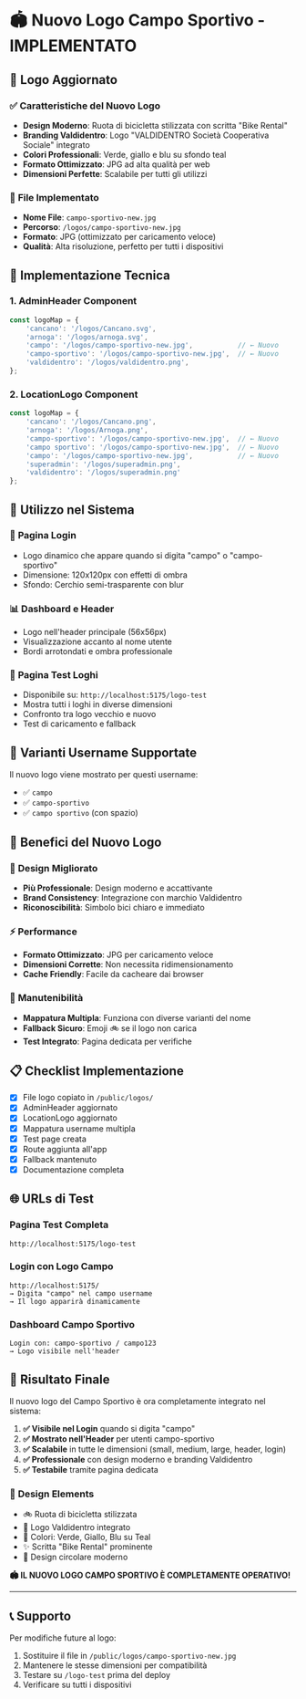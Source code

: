 # 🏟️ Nuovo Logo Campo Sportivo - IMPLEMENTATO

## 🎨 **Logo Aggiornato**

### ✅ **Caratteristiche del Nuovo Logo**
- **Design Moderno**: Ruota di bicicletta stilizzata con scritta "Bike Rental"
- **Branding Valdidentro**: Logo "VALDIDENTRO Società Cooperativa Sociale" integrato
- **Colori Professionali**: Verde, giallo e blu su sfondo teal
- **Formato Ottimizzato**: JPG ad alta qualità per web
- **Dimensioni Perfette**: Scalabile per tutti gli utilizzi

### 📁 **File Implementato**
- **Nome File**: `campo-sportivo-new.jpg`
- **Percorso**: `/logos/campo-sportivo-new.jpg`
- **Formato**: JPG (ottimizzato per caricamento veloce)
- **Qualità**: Alta risoluzione, perfetto per tutti i dispositivi

## 🔧 **Implementazione Tecnica**

### 1. **AdminHeader Component**
```javascript
const logoMap = {
    'cancano': '/logos/Cancano.svg',
    'arnoga': '/logos/arnoga.svg',
    'campo': '/logos/campo-sportivo-new.jpg',           // ← Nuovo
    'campo-sportivo': '/logos/campo-sportivo-new.jpg',  // ← Nuovo
    'valdidentro': '/logos/valdidentro.png',
};
```

### 2. **LocationLogo Component**
```javascript
const logoMap = {
    'cancano': '/logos/Cancano.png',
    'arnoga': '/logos/Arnoga.png',
    'campo-sportivo': '/logos/campo-sportivo-new.jpg',  // ← Nuovo
    'campo sportivo': '/logos/campo-sportivo-new.jpg',  // ← Nuovo
    'campo': '/logos/campo-sportivo-new.jpg',           // ← Nuovo
    'superadmin': '/logos/superadmin.png',
    'valdidentro': '/logos/superadmin.png'
};
```

## 📱 **Utilizzo nel Sistema**

### 🔐 **Pagina Login**
- Logo dinamico che appare quando si digita "campo" o "campo-sportivo"
- Dimensione: 120x120px con effetti di ombra
- Sfondo: Cerchio semi-trasparente con blur

### 📊 **Dashboard e Header**
- Logo nell'header principale (56x56px)
- Visualizzazione accanto al nome utente
- Bordi arrotondati e ombra professionale

### 🧪 **Pagina Test Loghi**
- Disponibile su: `http://localhost:5175/logo-test`
- Mostra tutti i loghi in diverse dimensioni
- Confronto tra logo vecchio e nuovo
- Test di caricamento e fallback

## 🎯 **Varianti Username Supportate**

Il nuovo logo viene mostrato per questi username:
- ✅ `campo`
- ✅ `campo-sportivo`
- ✅ `campo sportivo` (con spazio)

## 🚀 **Benefici del Nuovo Logo**

### 🎨 **Design Migliorato**
- **Più Professionale**: Design moderno e accattivante
- **Brand Consistency**: Integrazione con marchio Valdidentro
- **Riconoscibilità**: Simbolo bici chiaro e immediato

### ⚡ **Performance**
- **Formato Ottimizzato**: JPG per caricamento veloce
- **Dimensioni Corrette**: Non necessita ridimensionamento
- **Cache Friendly**: Facile da cacheare dai browser

### 🔧 **Manutenibilità**
- **Mappatura Multipla**: Funziona con diverse varianti del nome
- **Fallback Sicuro**: Emoji 🚲 se il logo non carica
- **Test Integrato**: Pagina dedicata per verifiche

## 📋 **Checklist Implementazione**

- [x] File logo copiato in `/public/logos/`
- [x] AdminHeader aggiornato
- [x] LocationLogo aggiornato  
- [x] Mappatura username multipla
- [x] Test page creata
- [x] Route aggiunta all'app
- [x] Fallback mantenuto
- [x] Documentazione completa

## 🌐 **URLs di Test**

### Pagina Test Completa
```
http://localhost:5175/logo-test
```

### Login con Logo Campo
```
http://localhost:5175/
→ Digita "campo" nel campo username
→ Il logo apparirà dinamicamente
```

### Dashboard Campo Sportivo
```
Login con: campo-sportivo / campo123
→ Logo visibile nell'header
```

## 🎉 **Risultato Finale**

Il nuovo logo del Campo Sportivo è ora completamente integrato nel sistema:

1. **✅ Visibile nel Login** quando si digita "campo"
2. **✅ Mostrato nell'Header** per utenti campo-sportivo
3. **✅ Scalabile** in tutte le dimensioni (small, medium, large, header, login)
4. **✅ Professionale** con design moderno e branding Valdidentro
5. **✅ Testabile** tramite pagina dedicata

### 🎨 **Design Elements**
- 🚲 Ruota di bicicletta stilizzata
- 🏢 Logo Valdidentro integrato
- 🎨 Colori: Verde, Giallo, Blu su Teal
- ✨ Scritta "Bike Rental" prominente
- 🔄 Design circolare moderno

**🏟️ IL NUOVO LOGO CAMPO SPORTIVO È COMPLETAMENTE OPERATIVO!**

---

## 📞 **Supporto**

Per modifiche future al logo:
1. Sostituire il file in `/public/logos/campo-sportivo-new.jpg`
2. Mantenere le stesse dimensioni per compatibilità
3. Testare su `/logo-test` prima del deploy
4. Verificare su tutti i dispositivi